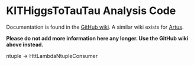 # KITHiggsToTauTau Analysis Code

Documentation is found in the [GitHub wiki](https://github.com/cms-analysis/HiggsAnalysis-KITHiggsToTauTau/wiki). A similar wiki exists for [Artus](https://github.com/artus-analysis/Artus/wiki).

**Please do not add more information here any longer. Use the GitHub wiki above instead.**


ntuple -> HttLambdaNtupleConsumer

